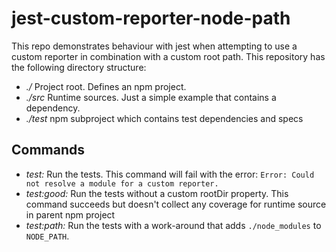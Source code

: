 # jest-custom-reporter-node-path

This repo demonstrates behaviour with jest when attempting to use a custom
reporter in combination with a custom root path. This repository has the
following directory structure:

 - _./_ Project root. Defines an npm project.
 - _./src_ Runtime sources. Just a simple example that contains a dependency.
 - _./test_ npm subproject which contains test dependencies and specs

## Commands

 - *test:* Run the tests. This command will fail with the error:
   `Error: Could not resolve a module for a custom reporter.`
 - *test:good:* Run the tests without a custom rootDir property. This command
   succeeds but doesn't collect any coverage for runtime source in parent npm
   project
 - *test:path:* Run the tests with a work-around that adds `./node_modules` to
   `NODE_PATH`.
